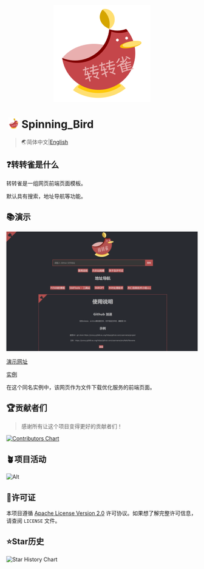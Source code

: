 <p align="center">
    <img height="256" src='./img/icon.svg' />
</p>

# <img height="30" style="margin: -3px 5px;" src="./img/icon.svg"/>Spinning_Bird

> 🌏简体中文|[English](./README_English.md)

## ❓转转雀是什么

转转雀是一组网页前端页面模板。

默认具有搜索，地址导航等功能。

## 📚演示

<p align="center">
    <img src="./img/%E6%BC%94%E7%A4%BA.webp">
</p>

[演示网址](https://pj568.eu.org/Spinning_Bird/)

[实例](https://proxy.pj568.eu.org/)

在这个同名实例中，该网页作为文件下载优化服务的前端页面。

## 🏆贡献者们

> 感谢所有让这个项目变得更好的贡献者们！

[![Contributors Chart](https://contrib.rocks/image?repo=PJ-568/Spinning_Bird)](https://github.com/PJ-568/Spinning_Bird/graphs/contributors)

## 🪴项目活动

![Alt](https://repobeats.axiom.co/api/embed/b2619fef6056900e6fd10c71bea730969f7a3f22.svg "Repobeats analytics image")

## 📄许可证

本项目遵循 [Apache License Version 2.0](http://www.apache.org/licenses/LICENSE-2.0) 许可协议。如果想了解完整许可信息，请查阅 `LICENSE` 文件。

## ⭐Star历史

![Star History Chart](https://api.star-history.com/svg?repos=PJ-568/Spinning_Bird&type=Date)
